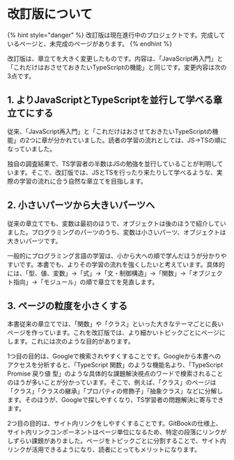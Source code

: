 # 改訂版について

{% hint style="danger" %}
改訂版は現在進行中のプロジェクトです。完成しているページと、未完成のページがあります。
{% endhint %}

改訂版は、章立てを大きく変更したものです。内容は、「JavaScript再入門」と「これだけはおさせておきたいTypeScriptの機能」と同じです。変更内容は次の3点です。

## 1. よりJavaScriptとTypeScriptを並行して学べる章立てにする

従来、「JavaScript再入門」と「これだけはおさせておきたいTypeScriptの機能」の2つに章が分かれていました。読者の学習の流れとしては、JS→TSの順になっていました。

独自の調査結果で、TS学習者の半数はJSの勉強を並行していることが判明しています。そこで、改訂版では、JSとTSを行ったり来たりして学べるような、実際の学習の流れに合う自然な章立てを目指します。

##  2. 小さいパーツから大きいパーツへ

従来の章立てでも、変数は最初のほうで、オブジェクトは後のほうで紹介していました。プログラミングのパーツのうち、変数は小さいパーツ、オブジェクトは大きいパーツです。

一般的にプログラミング言語の学習は、小から大への順で学んだほうが分かりやすいです。本書でも、よりその学習の流れを強くしたいと考えています。具体的には、「型、値、変数」→「式」→「文・制御構造」→「関数」→「オブジェクト指向」→「モジュール」の順で章立てを見直します。

## 3. ページの粒度を小さくする

本書従来の章立てでは、「関数」や「クラス」といった大きなテーマごとに長いページを作っています。これを改訂版では、より細かいトピックごとにページにします。これには次のような目的があります。

1つ目の目的は、Googleで検索されやすくすることです。Googleから本書へのアクセスを分析すると、「TypeScript 関数」のような機能名より、「TypeScript Promise 戻り値 型」のような具体的な課題解決視点のワードで検索されることのほうが多いことが分かっています。そこで、例えば、「クラス」のページは「クラス」「クラスの継承」「プロパティの修飾子」「抽象クラス」などに分解します。そのほうが、Googleで探しやすくなり、TS学習者の問題解決に寄与できます。

2つ目の目的は、サイト内リンクをしやすくすることです。GitBookの仕様上、サイト内リンクコンポーネントはページ単位になるため、特定の段落にリンクがしずらい課題がありました。ページをトピックごとに分割することで、サイト内リンクが活用できるようになり、読者にとってもメリットになります。

